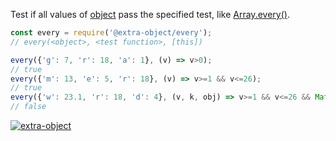 Test if all values of [object] pass the specified test, like [Array.every()].

```javascript
const every = require('@extra-object/every');
// every(<object>, <test function>, [this])

every({'g': 7, 'r': 18, 'a': 1}, (v) => v>0);
// true
every({'m': 13, 'e': 5, 'r': 18}, (v) => v>=1 && v<=26);
// true
every({'w': 23.1, 'r': 18, 'd': 4}, (v, k, obj) => v>=1 && v<=26 && Math.floor(v)===v && k.length===1);
// false
```


[![extra-object](https://i.imgur.com/yFUJ4GM.jpg)](https://www.npmjs.com/package/extra-object)

[object]: https://developer.mozilla.org/en-US/docs/Web/JavaScript/Guide/Working_with_Objects
[Array.every()]: https://developer.mozilla.org/en-US/docs/Web/JavaScript/Reference/Global_Objects/Array/every
